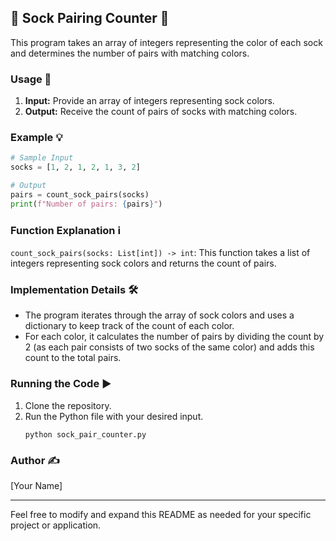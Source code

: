 
## 🧦 Sock Pairing Counter 🧦

This program takes an array of integers representing the color of each sock and determines the number of pairs with matching colors.

### Usage 🚀

1. **Input:** Provide an array of integers representing sock colors.
2. **Output:** Receive the count of pairs of socks with matching colors.

### Example 💡

```python
# Sample Input
socks = [1, 2, 1, 2, 1, 3, 2]

# Output
pairs = count_sock_pairs(socks)
print(f"Number of pairs: {pairs}")
```

### Function Explanation ℹ️

`count_sock_pairs(socks: List[int]) -> int`: This function takes a list of integers representing sock colors and returns the count of pairs.

### Implementation Details 🛠️

- The program iterates through the array of sock colors and uses a dictionary to keep track of the count of each color.
- For each color, it calculates the number of pairs by dividing the count by 2 (as each pair consists of two socks of the same color) and adds this count to the total pairs.

### Running the Code ▶️

1. Clone the repository.
2. Run the Python file with your desired input.
   ```
   python sock_pair_counter.py
   ```

### Author ✍️

[Your Name]

---

Feel free to modify and expand this README as needed for your specific project or application.
